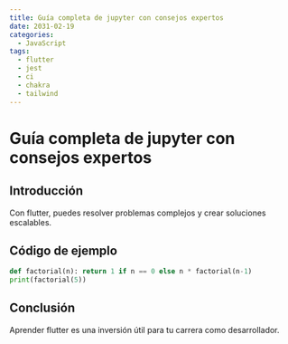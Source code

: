 ```yaml
---
title: Guía completa de jupyter con consejos expertos
date: 2031-02-19
categories:
  - JavaScript
tags:
  - flutter
  - jest
  - ci
  - chakra
  - tailwind
---
```


# Guía completa de jupyter con consejos expertos

## Introducción

Con flutter, puedes resolver problemas complejos y crear soluciones escalables.

## Código de ejemplo

```python
def factorial(n): return 1 if n == 0 else n * factorial(n-1)
print(factorial(5))
```

## Conclusión

Aprender flutter es una inversión útil para tu carrera como desarrollador.